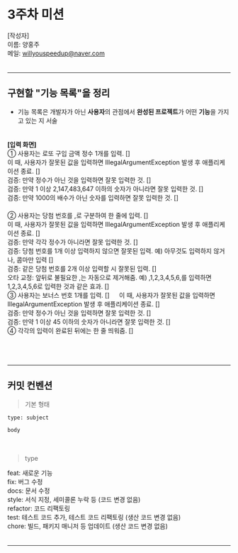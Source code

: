 # 3주차 미션

[작성자]　   
이름: 양홍주   
메일: willyouspeedup@naver.com　   
　   
***

## 구현할 "기능 목록"을 정리
- 기능 목록은 개발자가 아닌 **사용자**의 관점에서 **완성된 프로젝트**가 어떤 **기능**을 가지고 있는 지 서술

　   
**[입력 화면]**　   
① 사용자는 로또 구입 금액 정수 1개를 입력. [] 　 　　   
  이 때, 사용자가 잘못된 값을 입력하면 IllegalArgumentException 발생 후 애플리케이션 종료. [] 　 　　      
    검증: 만약 정수가 아닌 것을 입력하면 잘못 입력한 것. []　     　　   
    검증: 만약 1 이상 2,147,483,647 이하의 숫자가 아니라면 잘못 입력한 것. []　 　　   
    검증: 만약 1000의 배수가 아닌 숫자를 입력하면 잘못 입력한 것. [] 　　   
　   
② 사용자는 당첨 번호를 ,로 구분하여 한 줄에 입력. []　 　   　   
  이 때, 사용자가 잘못된 값을 입력하면 IllegalArgumentException 발생 후 애플리케이션 종료. [] 　 　　   　 　   
    검증: 만약 각각 정수가 아니라면 잘못 입력한 것. []　     　　 　   
    검증: 당첨 번호를 1개 이상 입력하지 않으면 잘못된 입력. 예) 아무것도 입력하지 않거나, 콤마만 입력 [] 　   　   
    검증: 같은 당첨 번호를 2개 이상 입력할 시 잘못된 입력. [] 　　   
    오타 교정: 앞뒤로 불필요한 ,는 자동으로 제거해줌. 예) ,1,2,3,4,5,6,를 입력하면 1,2,3,4,5,6로 입력한 것과 같은 효과. []　    　　
　   
③ 사용자는 보너스 번호 1개를 입력. [] 　
  이 때, 사용자가 잘못된 값을 입력하면 IllegalArgumentException 발생 후 애플리케이션 종료. [] 　 　　      
    검증: 만약 정수가 아닌 것을 입력하면 잘못 입력한 것. []　     　　   
    검증: 만약 1 이상 45 이하의 숫자가 아니라면 잘못 입력한 것. []　 　　
　   
④ 각각의 입력이 완료된 뒤에는 한 줄 띄워줌. []
　   
　   

　   
***
## 커밋 컨벤션

> 기본 형태
~~~
type: subject

body
~~~
　   
> type

feat: 새로운 기능　   
fix: 버그 수정　   
docs: 문서 수정　   
style: 서식 지정, 세미콜론 누락 등 (코드 변경 없음)　   
refactor: 코드 리팩토링　   
test: 테스트 코드 추가, 테스트 코드 리팩토링 (생산 코드 변경 없음)　   
chore: 빌드, 패키지 매니저 등 업데이트  (생산 코드 변경 없음)　   
　   
***